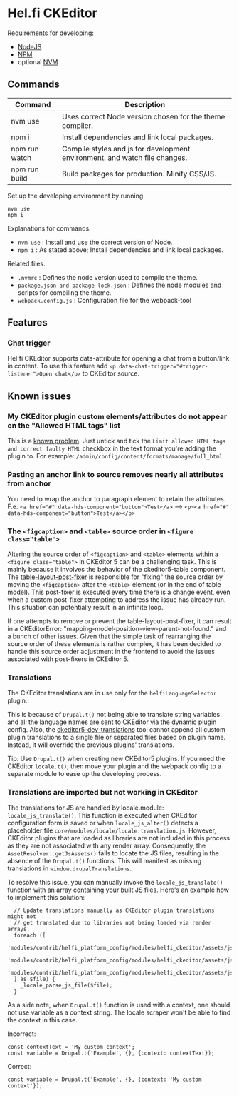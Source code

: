 # Hel.fi CKEditor

Requirements for developing:
- [NodeJS](https://nodejs.org/en/)
- [NPM](https://npmjs.com/)
- optional [NVM](https://github.com/nvm-sh/nvm)

## Commands

| Command       | Description                                                                       |
|---------------|-----------------------------------------------------------------------------------|
| nvm use       | Uses correct Node version chosen for the theme compiler.                          |
| npm i         | Install dependencies and link local packages.                                     |
| npm run watch | Compile styles and js for development environment. and watch file changes.        |
| npm run build | Build packages for production. Minify CSS/JS.                                     |

Set up the developing environment by running

    nvm use
    npm i

Explanations for commands.
- `nvm use` : Install and use the correct version of Node.
- `npm i` : As stated above; Install dependencies and link local packages.

Related files.
- `.nvmrc` : Defines the node version used to compile the theme.
- `package.json and package-lock.json` : Defines the node modules and scripts for compiling the theme.
- `webpack.config.js` : Configuration file for the webpack-tool

## Features

### Chat trigger
Hel.fi CKEditor supports data-attribute for opening a chat from a button/link in content. To use this feature add  `<p data-chat-trigger="#trigger-listener">Open chat</p>` to CKEditor source.

## Known issues

### My CKEditor plugin custom elements/attributes do not appear on the "Allowed HTML tags" list
This is a [known problem](https://www.drupal.org/project/drupal/issues/3271045).
Just untick and tick the `Limit allowed HTML tags and correct faulty HTML` checkbox in the text format you're adding the plugin to. For example: `/admin/config/content/formats/manage/full_html`

### Pasting an anchor link to source removes nearly all attributes from anchor
You need to wrap the anchor to paragraph element to retain the attributes.
F.e. `<a href="#" data-hds-component="button">Test</a>` --> `<p><a href="#" data-hds-component="button">Test</a></p>`

### The `<figcaption>` and `<table>` source order in `<figure class="table">`

Altering the source order of `<figcaption>` and `<table>` elements within a `<figure class="table">` in CKEditor 5 can be a challenging task. This is mainly because it involves the behavior of the ckeditor5-table component.
The [table-layout-post-fixer](https://github.com/ckeditor/ckeditor5/blob/331d1e7a04729284efbb55937fd97a452488dc8d/packages/ckeditor5-table/src/converters/table-caption-post-fixer.ts#L59) is responsible for "fixing" the source order by moving the `<figcaption>` after the `<table>` element (or in the end of table model).
This post-fixer is executed every time there is a change event, even when a custom post-fixer attempting to address the issue has already run. This situation can potentially result in an infinite loop.

If one attempts to remove or prevent the table-layout-post-fixer, it can result in a CKEditorError: "mapping-model-position-view-parent-not-found." and a bunch of other issues. Given that the simple task of rearranging the source order of these elements is rather complex, it has been decided to handle this source order adjustment in the frontend to avoid the issues associated with post-fixers in CKEditor 5.

### Translations
The CKEditor translations are in use only for the `helfiLanguageSelector` plugin.

This is because of `Drupal.t()` not being able to translate string variables and all the language names are sent to CKEditor via the dynamic plugin config. Also, the [ckeditor5-dev-translations](https://github.com/ckeditor/ckeditor5-dev/tree/master/packages/ckeditor5-dev-translations) tool cannot append all custom plugin translations to a single file or separated files based on plugin name. Instead, it will override the previous plugins' translations.

Tip: Use `Drupal.t()` when creating new CKEditor5 plugins. If you need the CKEditor `locale.t()`, then move your plugin and the webpack config to a separate module to ease up the developing process.

### Translations are imported but not working in CKEditor
The translations for JS are handled by locale.module: `locale_js_translate()`. This function is executed when CKEditor configuration form is saved or when `locale_js_alter()` detects a placeholder file `core/modules/locale/locale.translation.js`. However, CKEditor plugins that are loaded as libraries are not included in this process as they are not associated with any render array. Consequently, the `AssetResolver::getJsAssets()` fails to locate the JS files, resulting in the absence of the `Drupal.t()` functions. This will manifest as missing translations in `window.drupalTranslations`.

To resolve this issue, you can manually invoke the `locale_js_translate()` function with an array containing your built JS files. Here's an example how to implement this solution: 
```
  // Update translations manually as CKEditor plugin translations might not
  // get translated due to libraries not being loaded via render arrays.
  foreach ([
    'modules/contrib/helfi_platform_config/modules/helfi_ckeditor/assets/js/build/helfiLanguageSelector.js',
    'modules/contrib/helfi_platform_config/modules/helfi_ckeditor/assets/js/build/helfiLink.js',
    'modules/contrib/helfi_platform_config/modules/helfi_ckeditor/assets/js/build/helfiQuote.js',
  ] as $file) {
    _locale_parse_js_file($file);
  }
````

As a side note, when `Drupal.t()` function is used with a context, one should not use variable as a context string. The locale scraper won't be able to find the context in this case.

Incorrect: 
```
const contextText = 'My custom context';
const variable = Drupal.t('Example', {}, {context: contextText});
````
Correct:
```
const variable = Drupal.t('Example', {}, {context: 'My custom context'});
```

